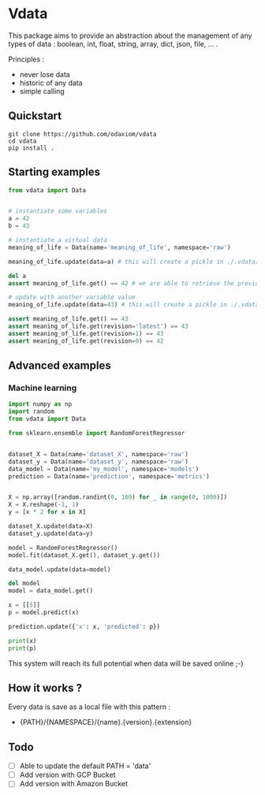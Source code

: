 # Vdata
This package aims to provide an abstraction about the management of any types of data : boolean, int, float, string, array, dict, json, file, ... .

Principles :
- never lose data
- historic of any data
- simple calling


## Quickstart
```
git clone https://github.com/odaxiom/vdata
cd vdata
pip install .
```

## Starting examples
```python
from vdata import Data


# instantiate some variables
a = 42
b = 43

# instantiate a virtual data
meaning_of_life = Data(name='meaning_of_life', namespace='raw')

meaning_of_life.update(data=a) # this will create a pickle in ./.vdata/raw/meaning_of_life.0.vdata

del a
assert meaning_of_life.get() == 42 # we are able to retrieve the previous variable

# update with another variable value
meaning_of_life.update(data=43) # this will create a pickle in ./.vdata/raw/meaning_of_life.1.vdata

assert meaning_of_life.get() == 43
assert meaning_of_life.get(revision='latest') == 43
assert meaning_of_life.get(revision=1) == 43
assert meaning_of_life.get(revision=0) == 42
```

## Advanced examples
### Machine learning
```python
import numpy as np
import random
from vdata import Data

from sklearn.ensemble import RandomForestRegressor


dataset_X = Data(name='dataset_X', namespace='raw')
dataset_y = Data(name='dataset_y', namespace='raw')
data_model = Data(name='my_model', namespace='models')
prediction = Data(name='prediction', namespace='metrics')


X = np.array([random.randint(0, 100) for _ in range(0, 1000)])
X = X.reshape(-1, 1)
y = [x * 2 for x in X]

dataset_X.update(data=X)
dataset_y.update(data=y)

model = RandomForestRegressor()
model.fit(dataset_X.get(), dataset_y.get())

data_model.update(data=model)

del model
model = data_model.get()

x = [[5]]
p = model.predict(x)

prediction.update({'x': x, 'predicted': p})

print(x)
print(p)
```

This system will reach its full potential when data will be saved online ;-)

## How it works ?
Every data is save as a local file with this pattern :

- {PATH}/{NAMESPACE}/{name}.{version}.{extension}

## Todo
- [ ] Able to update the default PATH = 'data'
- [ ] Add version with GCP Bucket
- [ ] Add version with Amazon Bucket
